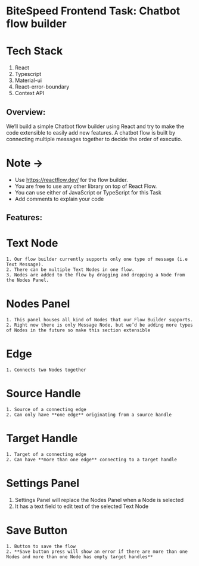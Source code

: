 # BiteSpeed Frontend Task: Chatbot flow builder

# Tech Stack
1. React
2. Typescript
3. Material-ui
4. React-error-boundary 
5. Context API


## Overview:
We’ll build a simple Chatbot flow builder using React and try to make the code extensible to easily add new features. 
A chatbot flow is built by connecting multiple messages together to decide the order of executio.



# **Note →** 
- Use https://reactflow.dev/ for the flow builder.
- You are free to use any other library on top of React Flow.
- You can use either of JavaScript or TypeScript for this Task
- Add comments to explain your code

##  Features:

# **Text Node** 
    1. Our flow builder currently supports only one type of message (i.e Text Message).
    2. There can be multiple Text Nodes in one flow.
    3. Nodes are added to the flow by dragging and dropping a Node from the Nodes Panel.
# **Nodes Panel** 
    1. This panel houses all kind of Nodes that our Flow Builder supports.
    2. Right now there is only Message Node, but we’d be adding more types of Nodes in the future so make this section extensible 
# **Edge**
    1. Connects two Nodes together
# **Source Handle**
    1. Source of a connecting edge 
    2. Can only have **one edge** originating from a source handle
# **Target Handle** 
    1. Target of a connecting edge
    2. Can have **more than one edge** connecting to a target handle 
# **Settings Panel**



1. Settings Panel will replace the Nodes Panel when a Node is selected
2. It has a text field to edit text of the selected Text Node
# **Save Button**
    1. Button to save the flow 
    2. **Save button press will show an error if there are more than one Nodes and more than one Node has empty target handles**